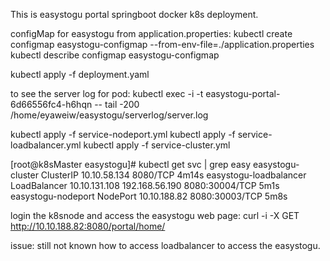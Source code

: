 This is easystogu portal springboot docker k8s deployment.

configMap for easystogu from application.properties:
kubectl create configmap easystogu-configmap --from-env-file=./application.properties
kubectl describe configmap easystogu-configmap

kubectl apply -f deployment.yaml

to see the server log for pod:
kubectl exec -i -t easystogu-portal-6d66556fc4-h6hqn -- tail -200 /home/eyaweiw/easystogu/serverlog/server.log


kubectl apply -f service-nodeport.yml 
kubectl apply -f service-loadbalancer.yml 
kubectl apply -f service-cluster.yml

[root@k8sMaster easystogu]# kubectl get svc | grep easy
easystogu-cluster                      ClusterIP      10.10.58.134    <none>           8080/TCP                     4m14s
easystogu-loadbalancer                 LoadBalancer   10.10.131.108   192.168.56.190   8080:30004/TCP               5m1s
easystogu-nodeport                     NodePort       10.10.188.82    <none>           8080:30003/TCP               5m8s

login the k8snode and access the easystogu web page:
curl -i -X GET http://10.10.188.82:8080/portal/home/

issue: still not known how to access loadbalancer to access the easystogu. 
